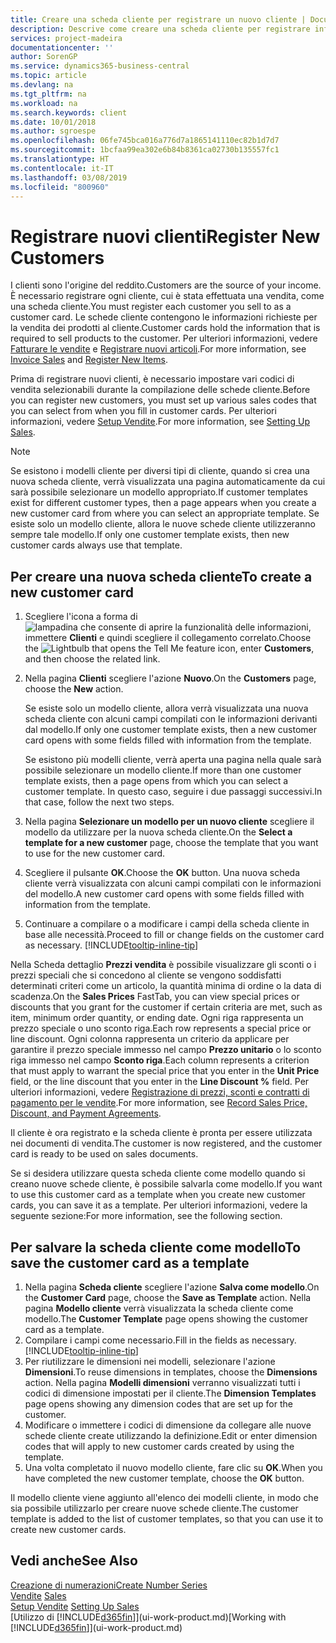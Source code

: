 ```yaml
---
title: Creare una scheda cliente per registrare un nuovo cliente | Documenti Microsoft
description: Descrive come creare una scheda cliente per registrare informazioni su ogni nuovo cliente a cui sono rivolte le vendite.
services: project-madeira
documentationcenter: ''
author: SorenGP
ms.service: dynamics365-business-central
ms.topic: article
ms.devlang: na
ms.tgt_pltfrm: na
ms.workload: na
ms.search.keywords: client
ms.date: 10/01/2018
ms.author: sgroespe
ms.openlocfilehash: 06fe745bca016a776d7a1865141110ec82b1d7d7
ms.sourcegitcommit: 1bcfaa99ea302e6b84b8361ca02730b135557fc1
ms.translationtype: HT
ms.contentlocale: it-IT
ms.lasthandoff: 03/08/2019
ms.locfileid: "800960"
---
```

# <a name="register-new-customers"></a><span data-ttu-id="11eba-103">Registrare nuovi clienti</span><span class="sxs-lookup"><span data-stu-id="11eba-103">Register New Customers</span></span>
<span data-ttu-id="11eba-104">I clienti sono l'origine del reddito.</span><span class="sxs-lookup"><span data-stu-id="11eba-104">Customers are the source of your income.</span></span> <span data-ttu-id="11eba-105">È necessario registrare ogni cliente, cui è stata effettuata una vendita, come una scheda cliente.</span><span class="sxs-lookup"><span data-stu-id="11eba-105">You must register each customer you sell to as a customer card.</span></span> <span data-ttu-id="11eba-106">Le schede cliente contengono le informazioni richieste per la vendita dei prodotti al cliente.</span><span class="sxs-lookup"><span data-stu-id="11eba-106">Customer cards hold the information that is required to sell products to the customer.</span></span> <span data-ttu-id="11eba-107">Per ulteriori informazioni, vedere [Fatturare le vendite](sales-how-invoice-sales.md) e [Registrare nuovi articoli](inventory-how-register-new-items.md).</span><span class="sxs-lookup"><span data-stu-id="11eba-107">For more information, see [Invoice Sales](sales-how-invoice-sales.md) and [Register New Items](inventory-how-register-new-items.md).</span></span>  

<span data-ttu-id="11eba-108">Prima di registrare nuovi clienti, è necessario impostare vari codici di vendita selezionabili durante la compilazione delle schede cliente.</span><span class="sxs-lookup"><span data-stu-id="11eba-108">Before you can register new customers, you must set up various sales codes that you can select from when you fill in customer cards.</span></span> <span data-ttu-id="11eba-109">Per ulteriori informazioni, vedere [Setup Vendite](sales-setup-sales.md).</span><span class="sxs-lookup"><span data-stu-id="11eba-109">For more information, see [Setting Up Sales](sales-setup-sales.md).</span></span>

> [!NOTE]  
>   <span data-ttu-id="11eba-110">Se esistono i modelli cliente per diversi tipi di cliente, quando si crea una nuova scheda cliente, verrà visualizzata una pagina automaticamente da cui sarà possibile selezionare un modello appropriato.</span><span class="sxs-lookup"><span data-stu-id="11eba-110">If customer templates exist for different customer types, then a page appears when you create a new customer card from where you can select an appropriate template.</span></span> <span data-ttu-id="11eba-111">Se esiste solo un modello cliente, allora le nuove schede cliente utilizzeranno sempre tale modello.</span><span class="sxs-lookup"><span data-stu-id="11eba-111">If only one customer template exists, then new customer cards always use that template.</span></span>

## <a name="to-create-a-new-customer-card"></a><span data-ttu-id="11eba-112">Per creare una nuova scheda cliente</span><span class="sxs-lookup"><span data-stu-id="11eba-112">To create a new customer card</span></span>
1. <span data-ttu-id="11eba-113">Scegliere l'icona a forma di ![lampadina che consente di aprire la funzionalità delle informazioni](media/ui-search/search_small.png "Informazioni sull'operazione che si desidera eseguire"), immettere **Clienti** e quindi scegliere il collegamento correlato.</span><span class="sxs-lookup"><span data-stu-id="11eba-113">Choose the ![Lightbulb that opens the Tell Me feature](media/ui-search/search_small.png "Tell me what you want to do") icon, enter **Customers**, and then choose the related link.</span></span>  
2. <span data-ttu-id="11eba-114">Nella pagina **Clienti** scegliere l'azione **Nuovo**.</span><span class="sxs-lookup"><span data-stu-id="11eba-114">On the **Customers** page, choose the **New** action.</span></span>

    <span data-ttu-id="11eba-115">Se esiste solo un modello cliente, allora verrà visualizzata una nuova scheda cliente con alcuni campi compilati con le informazioni derivanti dal modello.</span><span class="sxs-lookup"><span data-stu-id="11eba-115">If only one customer template exists, then a new customer card opens with some fields filled with information from the template.</span></span>

    <span data-ttu-id="11eba-116">Se esistono più modelli cliente, verrà aperta una pagina nella quale sarà possibile selezionare un modello cliente.</span><span class="sxs-lookup"><span data-stu-id="11eba-116">If more than one customer template exists, then a page opens from which you can select a customer template.</span></span> <span data-ttu-id="11eba-117">In questo caso, seguire i due passaggi successivi.</span><span class="sxs-lookup"><span data-stu-id="11eba-117">In that case, follow the next two steps.</span></span>
3. <span data-ttu-id="11eba-118">Nella pagina **Selezionare un modello per un nuovo cliente** scegliere il modello da utilizzare per la nuova scheda cliente.</span><span class="sxs-lookup"><span data-stu-id="11eba-118">On the **Select a template for a new customer** page, choose the template that you want to use for the new customer card.</span></span>
4. <span data-ttu-id="11eba-119">Scegliere il pulsante **OK**.</span><span class="sxs-lookup"><span data-stu-id="11eba-119">Choose the **OK** button.</span></span> <span data-ttu-id="11eba-120">Una nuova scheda cliente verrà visualizzata con alcuni campi compilati con le informazioni del modello.</span><span class="sxs-lookup"><span data-stu-id="11eba-120">A new customer card opens with some fields filled with information from the template.</span></span>  
5. <span data-ttu-id="11eba-121">Continuare a compilare o a modificare i campi della scheda cliente in base alle necessità.</span><span class="sxs-lookup"><span data-stu-id="11eba-121">Proceed to fill or change fields on the customer card as necessary.</span></span> [!INCLUDE[tooltip-inline-tip](includes/tooltip-inline-tip_md.md)]

<span data-ttu-id="11eba-122">Nella Scheda dettaglio **Prezzi vendita** è possibile visualizzare gli sconti o i prezzi speciali che si concedono al cliente se vengono soddisfatti determinati criteri come un articolo, la quantità minima di ordine o la data di scadenza.</span><span class="sxs-lookup"><span data-stu-id="11eba-122">On the **Sales Prices** FastTab, you can view special prices or discounts that you grant for the customer if certain criteria are met, such as item, minimum order quantity, or ending date.</span></span> <span data-ttu-id="11eba-123">Ogni riga rappresenta un prezzo speciale o uno sconto riga.</span><span class="sxs-lookup"><span data-stu-id="11eba-123">Each row represents a special price or line discount.</span></span> <span data-ttu-id="11eba-124">Ogni colonna rappresenta un criterio da applicare per garantire il prezzo speciale immesso nel campo **Prezzo unitario** o lo sconto riga immesso nel campo **Sconto riga**.</span><span class="sxs-lookup"><span data-stu-id="11eba-124">Each column represents a criterion that must apply to warrant the special price that you enter in the **Unit Price** field, or the line discount that you enter in the **Line Discount %** field.</span></span> <span data-ttu-id="11eba-125">Per ulteriori informazioni, vedere [Registrazione di prezzi, sconti e contratti di pagamento per le vendite](sales-how-record-sales-price-discount-payment-agreements.md).</span><span class="sxs-lookup"><span data-stu-id="11eba-125">For more information, see [Record Sales Price, Discount, and Payment Agreements](sales-how-record-sales-price-discount-payment-agreements.md).</span></span>

<span data-ttu-id="11eba-126">Il cliente è ora registrato e la scheda cliente è pronta per essere utilizzata nei documenti di vendita.</span><span class="sxs-lookup"><span data-stu-id="11eba-126">The customer is now registered, and the customer card is ready to be used on sales documents.</span></span>

<span data-ttu-id="11eba-127">Se si desidera utilizzare questa scheda cliente come modello quando si creano nuove schede cliente, è possibile salvarla come modello.</span><span class="sxs-lookup"><span data-stu-id="11eba-127">If you want to use this customer card as a template when you create new customer cards, you can save it as a template.</span></span> <span data-ttu-id="11eba-128">Per ulteriori informazioni, vedere la seguente sezione:</span><span class="sxs-lookup"><span data-stu-id="11eba-128">For more information, see the following section.</span></span>

## <a name="to-save-the-customer-card-as-a-template"></a><span data-ttu-id="11eba-129">Per salvare la scheda cliente come modello</span><span class="sxs-lookup"><span data-stu-id="11eba-129">To save the customer card as a template</span></span>
1. <span data-ttu-id="11eba-130">Nella pagina **Scheda cliente** scegliere l'azione **Salva come modello**.</span><span class="sxs-lookup"><span data-stu-id="11eba-130">On the **Customer Card** page, choose the **Save as Template** action.</span></span> <span data-ttu-id="11eba-131">Nella pagina **Modello cliente** verrà visualizzata la scheda cliente come modello.</span><span class="sxs-lookup"><span data-stu-id="11eba-131">The **Customer Template** page opens showing the customer card as a template.</span></span>
2. <span data-ttu-id="11eba-132">Compilare i campi come necessario.</span><span class="sxs-lookup"><span data-stu-id="11eba-132">Fill in the fields as necessary.</span></span> [!INCLUDE[tooltip-inline-tip](includes/tooltip-inline-tip_md.md)]
3. <span data-ttu-id="11eba-133">Per riutilizzare le dimensioni nei modelli, selezionare l'azione **Dimensioni**.</span><span class="sxs-lookup"><span data-stu-id="11eba-133">To reuse dimensions in templates, choose the **Dimensions** action.</span></span> <span data-ttu-id="11eba-134">Nella pagina **Modelli dimensioni** verranno visualizzati tutti i codici di dimensione impostati per il cliente.</span><span class="sxs-lookup"><span data-stu-id="11eba-134">The **Dimension Templates** page opens showing any dimension codes that are set up for the customer.</span></span>
4. <span data-ttu-id="11eba-135">Modificare o immettere i codici di dimensione da collegare alle nuove schede cliente create utilizzando la definizione.</span><span class="sxs-lookup"><span data-stu-id="11eba-135">Edit or enter dimension codes that will apply to new customer cards created by using the template.</span></span>  
5. <span data-ttu-id="11eba-136">Una volta completato il nuovo modello cliente, fare clic su **OK**.</span><span class="sxs-lookup"><span data-stu-id="11eba-136">When you have completed the new customer template, choose the **OK** button.</span></span>

<span data-ttu-id="11eba-137">Il modello cliente viene aggiunto all'elenco dei modelli cliente, in modo che sia possibile utilizzarlo per creare nuove schede cliente.</span><span class="sxs-lookup"><span data-stu-id="11eba-137">The customer template is added to the list of customer templates, so that you can use it to create new customer cards.</span></span>

## <a name="see-also"></a><span data-ttu-id="11eba-138">Vedi anche</span><span class="sxs-lookup"><span data-stu-id="11eba-138">See Also</span></span>
[<span data-ttu-id="11eba-139">Creazione di numerazioni</span><span class="sxs-lookup"><span data-stu-id="11eba-139">Create Number Series</span></span>](ui-create-number-series.md)  
<span data-ttu-id="11eba-140">[Vendite](sales-manage-sales.md)  </span><span class="sxs-lookup"><span data-stu-id="11eba-140">[Sales](sales-manage-sales.md)  </span></span>  
<span data-ttu-id="11eba-141">[Setup Vendite](sales-setup-sales.md)  </span><span class="sxs-lookup"><span data-stu-id="11eba-141">[Setting Up Sales](sales-setup-sales.md)  </span></span>  
<span data-ttu-id="11eba-142">[Utilizzo di [!INCLUDE[d365fin](includes/d365fin_md.md)]](ui-work-product.md)</span><span class="sxs-lookup"><span data-stu-id="11eba-142">[Working with [!INCLUDE[d365fin](includes/d365fin_md.md)]](ui-work-product.md)</span></span>

